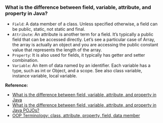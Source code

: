 
### What is the difference between field, variable, attribute, and property in Java?
* `Field`: A data member of a class. Unless specified otherwise, a field can be public, static, not static and final.
* `Attribute`: An attribute is another term for a field. It’s typically a public field that can be accessed directly. Let’s see a particular case of Array, the array is actually an object and you are accessing the public constant value that represents the length of the array.
* `Property`: It is also used for fields, it typically has getter and setter combination.
* `Variable`: An item of data named by an identifier. Each variable has a type, such as int or Object, and a scope. See also class variable, instance variable, local variable.

**Reference:**
* [What is the difference between field, variable, attribute, and property in Java](https://www.geeksforgeeks.org/what-is-the-difference-between-field-variable-attribute-and-property-in-java/)
* [What is the difference between field, variable, attribute, and property in Java POJOs?](https://stackoverflow.com/questions/10115588/what-is-the-difference-between-field-variable-attribute-and-property-in-java)
* [OOP Terminology: class, attribute, property, field, data member](https://stackoverflow.com/questions/16751269/oop-terminology-class-attribute-property-field-data-member)